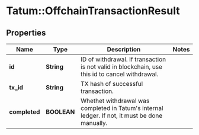 # Tatum::OffchainTransactionResult

## Properties
Name | Type | Description | Notes
------------ | ------------- | ------------- | -------------
**id** | **String** | ID of withdrawal. If transaction is not valid in blockchain, use this id to cancel withdrawal. | 
**tx_id** | **String** | TX hash of successful transaction. | 
**completed** | **BOOLEAN** | Whethet withdrawal was completed in Tatum&#x27;s internal ledger. If not, it must be done manually. | 

